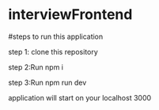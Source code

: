 # interviewFrontend
#steps to run this application

step 1: clone this repository

step 2:Run  npm i

step 3:Run npm run dev

application will start on your localhost 3000